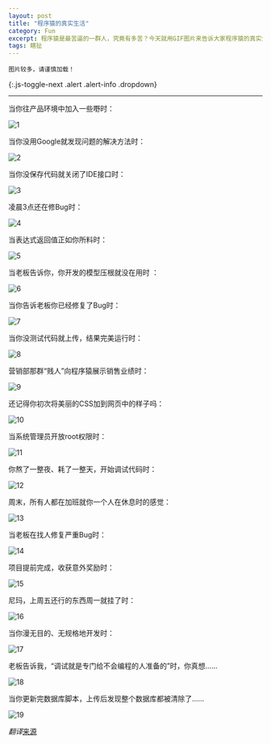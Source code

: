 ```yaml
---
layout: post
title: "程序猿的真实生活"
category: Fun
excerpt: 程序猿是最苦逼的一群人，究竟有多苦？今天就用GIF图片来告诉大家程序猿的真实生活。
tags: 瞎扯
---
```



<div>

	图片较多，请谨慎加载！

</div>
{:.js-toggle-next .alert .alert-info .dropdown}

<div markdown="1">

----

当你往产品环境中加入一些嘢时：

![1](/upload/2013/0220/1.gif)

当你没用Google就发现问题的解决方法时：

![2](/upload/2013/0220/2.gif)

当你没保存代码就关闭了IDE接口时：

![3](/upload/2013/0220/3.gif)

凌晨3点还在修Bug时：

![4](/upload/2013/0220/4.gif)

当表达式返回值正如你所料时：

![5](/upload/2013/0220/5.gif)

当老板告诉你，你开发的模型压根就没在用时 ：

![6](/upload/2013/0220/6.gif)

当你告诉老板你已经修复了Bug时：

![7](/upload/2013/0220/7.gif)

当你没测试代码就上传，结果完美运行时：

![8](/upload/2013/0220/8.gif)

营销部那群“贱人”向程序猿展示销售业绩时：

![9](/upload/2013/0220/9.gif)

还记得你初次将美丽的CSS加到网页中的样子吗：

![10](/upload/2013/0220/10.gif)

当系统管理员开放root权限时：

![11](/upload/2013/0220/11.gif)

你熬了一整夜、耗了一整天，开始调试代码时：

![12](/upload/2013/0220/12.gif)

周末，所有人都在加班就你一个人在休息时的感觉：

![13](/upload/2013/0220/13.gif)

当老板在找人修复严重Bug时：

![14](/upload/2013/0220/14.gif)

项目提前完成，收获意外奖励时：

![15](/upload/2013/0220/15.gif)

尼玛，上周五还行的东西周一就挂了时：

![16](/upload/2013/0220/16.gif)

当你漫无目的、无规格地开发时：

![17](/upload/2013/0220/17.gif)

老板告诉我，“调试就是专门给不会编程的人准备的”时，你真想……

![18](/upload/2013/0220/18.gif)

当你更新完数据库脚本，上传后发现整个数据库都被清除了……

![19](/upload/2013/0220/19.gif)

*翻译*[来源](http://server.dzone.com/articles/reality-developers-life-gifs)
</div>